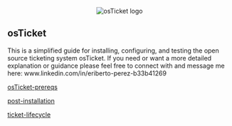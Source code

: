 <p align="center">
<img src="https://i.imgur.com/Clzj7Xs.png" alt="osTicket logo"/>
</p>
<h2>osTicket</h2>
<p>
This is a simplified guide for installing, configuring, and testing the open source ticketing system osTicket.
If you need or want a more detailed explanation or guidance please feel free to connect with and message me here: www.linkedin.com/in/eriberto-perez-b33b41269
</p>

[osTicket-prereqs](https://github.com/EribertoPerez/OsTicket/blob/main/osticket-prereqs.md)

[post-installation](https://github.com/EribertoPerez/OsTicket/blob/main/post-installation.md)

[ticket-lifecycle](https://github.com/EribertoPerez/OsTicket/blob/main/ticket-lifecycle.md)

